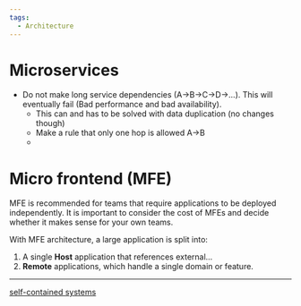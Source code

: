 ```yaml
---
tags:
  - Architecture
---
```

# Microservices 

- Do not make long service dependencies (A->B->C->D->...). This will eventually fail (Bad performance and bad availability).
	- This can and has to be solved with data duplication (no changes though)
	- Make a rule that only one hop is allowed A->B 
	- 

# Micro frontend (MFE)

MFE is recommended for teams that require applications to be deployed independently. It is important to consider the cost of MFEs and decide whether it makes sense for your own teams.

With MFE architecture, a large application is split into:

1. A single **Host** application that references external...
2. **Remote** applications, which handle a single domain or feature.

---

[self-contained systems](self-contained-systems.md)

